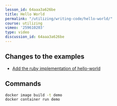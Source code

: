 ```yaml
---
lesson_id: 64aaa3a626be
title: Hello World
permalink: "/utilizing/writing-code/hello-world/"
course: utilizing
vimeo: '259610203'
type: video
discussion_id: 64aaa3a626be
---
```


## Changes to the examples
* [Add the ruby implementation of hello-world](https://github.com/learndocker/docker_examples/commit/8a73f24)

## Commands
```sh
docker image build -t demo
docker container run demo
```
